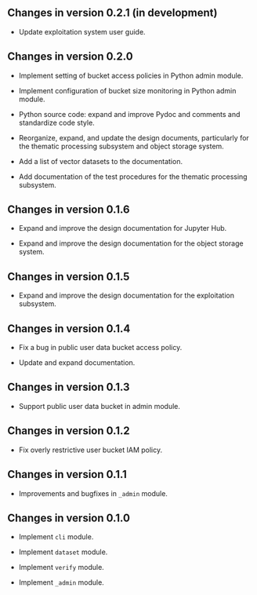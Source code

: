 ## Changes in version 0.2.1 (in development)

 * Update exploitation system user guide.

## Changes in version 0.2.0

 * Implement setting of bucket access policies in Python admin module.

 * Implement configuration of bucket size monitoring in Python admin module.

 * Python source code: expand and improve Pydoc and comments and standardize
   code style.

 * Reorganize, expand, and update the design documents, particularly for the
   thematic processing subsystem and object storage system.

 * Add a list of vector datasets to the documentation.

 * Add documentation of the test procedures for the thematic processing
   subsystem.

## Changes in version 0.1.6

 * Expand and improve the design documentation for Jupyter Hub.

 * Expand and improve the design documentation for the object storage system.

## Changes in version 0.1.5

 * Expand and improve the design documentation for the exploitation subsystem.

## Changes in version 0.1.4

 * Fix a bug in public user data bucket access policy.

 * Update and expand documentation.

## Changes in version 0.1.3

 * Support public user data bucket in admin module.

## Changes in version 0.1.2

 * Fix overly restrictive user bucket IAM policy.

## Changes in version 0.1.1

 * Improvements and bugfixes in `_admin` module.

## Changes in version 0.1.0

 * Implement `cli` module.

 * Implement `dataset` module.

 * Implement `verify` module.

 * Implement `_admin` module.
